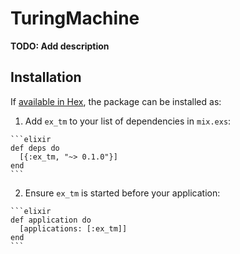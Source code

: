 # TuringMachine

**TODO: Add description**

## Installation

If [available in Hex](https://hex.pm/docs/publish), the package can be installed as:

  1. Add `ex_tm` to your list of dependencies in `mix.exs`:

    ```elixir
    def deps do
      [{:ex_tm, "~> 0.1.0"}]
    end
    ```

  2. Ensure `ex_tm` is started before your application:

    ```elixir
    def application do
      [applications: [:ex_tm]]
    end
    ```

